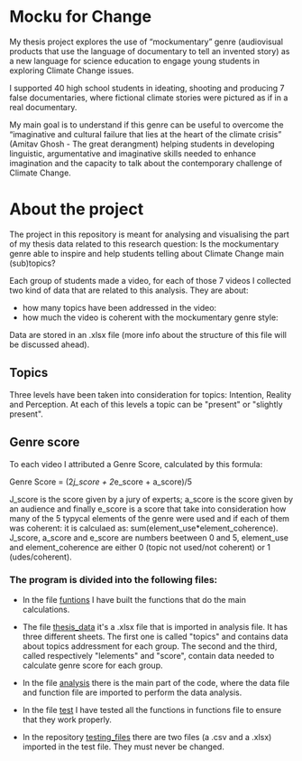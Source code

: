 # Mocku for Change

My thesis project explores the use of “mockumentary” genre (audiovisual products that use the language of documentary to tell an invented story) as a new language for science education to engage young students in exploring Climate Change issues. 

I supported 40 high school students in ideating, shooting and producing 7 false documentaries, where fictional climate stories were pictured as if in a real documentary.

My main goal is to understand if this genre can be useful to overcome the “imaginative and cultural failure that lies at the heart of the climate crisis” (Amitav Ghosh - The great derangment) helping students in developing linguistic, argumentative and imaginative skills needed to enhance imagination and the capacity to talk about the contemporary challenge of Climate Change.

# About the project

The project in this repository is meant for analysing and visualising the part of my thesis data related to this research question:
Is the mockumentary genre able to inspire and help students telling about Climate Change main (sub)topics?

Each group of students made a video, for each of those 7 videos I collected two kind of data that are related to this analysis. They are about:

- how many topics have been addressed in the video:
- how much the video is coherent with the mockumentary genre style:

Data are stored in an .xlsx file (more info about the structure of this file will be discussed ahead).

## Topics

Three levels have been taken into consideration for topics: Intention, Reality and Perception. At each of this levels a topic can be "present" or "slightly present".  

## Genre score

To each video I attributed a Genre Score, calculated by this formula:

Genre Score = (2*j_score + 2*e_score + a_score)/5

J_score is the score given by a jury of experts; a_score is the score given by an audience and finally e_score is a score that take into consideration how many of the 5 typycal elements of the genre were used and if each of them was coherent: it is calculaed as: sum(element_use*element_coherence). J_score, a_score and e_score are numbers beetween 0 and 5, element_use and element_coherence are either 0 (topic not used/not coherent) or 1 (udes/coherent).

### The program is divided into the following files:

- In the file [funtions](https://github.com/EmmaDOrto/Mocku_for_change/blob/main/functions.py) I have built the functions that do the main calculations.

- The file [thesis_data](https://github.com/EmmaDOrto/Mocku_for_change/blob/main/thesis_data.xlsx) it's a .xlsx file that is imported in analysis file. It has three different sheets. The first one is called "topics" and contains data about topics addressment for each group. The second and the third, called respectively "lelements" and "score", contain data needed to calculate genre score for each group. 

- In the file [analysis](https://github.com/EmmaDOrto/Mocku_for_change/blob/main/analysis.py) there is the main part of the code, where the data file and function file are imported to perform the data analysis.

- In the file [test](https://github.com/EmmaDOrto/Mocku_for_change/blob/main/test.py) I have tested all the functions in functions file to ensure that they work properly.

- In the repository [testing_files](https://github.com/EmmaDOrto/Mocku_for_change/tree/main/testing_files) there are two files (a .csv and a .xlsx) imported in the test file. They must never be changed.
